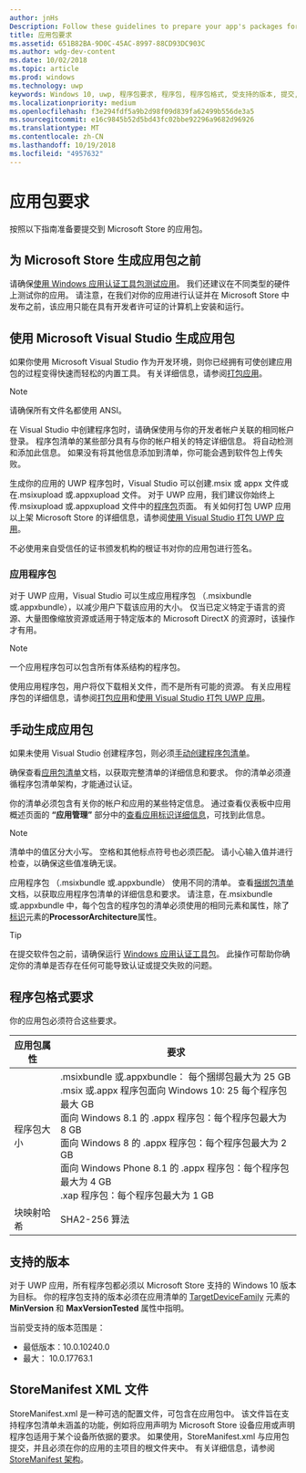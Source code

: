```yaml
---
author: jnHs
Description: Follow these guidelines to prepare your app's packages for submission to the Microsoft Store.
title: 应用包要求
ms.assetid: 651B82BA-9D0C-45AC-8997-88CD93DC903C
ms.author: wdg-dev-content
ms.date: 10/02/2018
ms.topic: article
ms.prod: windows
ms.technology: uwp
keywords: Windows 10, uwp, 程序包要求, 程序包, 程序包格式, 受支持的版本, 提交, windows 10, uwp, package requirements, packages, package format, supported version, submit
ms.localizationpriority: medium
ms.openlocfilehash: f3e294fdf5a9b2d98f09d839fa62499b556de3a5
ms.sourcegitcommit: e16c9845b52d5bd43fc02bbe92296a9682d96926
ms.translationtype: MT
ms.contentlocale: zh-CN
ms.lasthandoff: 10/19/2018
ms.locfileid: "4957632"
---
```

# <a name="app-package-requirements"></a>应用包要求

按照以下指南准备要提交到 Microsoft Store 的应用包。

## <a name="before-you-build-your-apps-package-for-the-microsoft-store"></a>为 Microsoft Store 生成应用包之前

请确保[使用 Windows 应用认证工具包测试应用](../debug-test-perf/windows-app-certification-kit.md)。 我们还建议在不同类型的硬件上测试你的应用。 请注意，在我们对你的应用进行认证并在 Microsoft Store 中发布之前，该应用只能在具有开发者许可证的计算机上安装和运行。

## <a name="building-the-app-package-using-microsoft-visual-studio"></a>使用 Microsoft Visual Studio 生成应用包

如果你使用 Microsoft Visual Studio 作为开发环境，则你已经拥有可使创建应用包的过程变得快速而轻松的内置工具。 有关详细信息，请参阅[打包应用](../packaging/index.md)。

> [!NOTE]
> 请确保所有文件名都使用 ANSI。 

在 Visual Studio 中创建程序包时，请确保使用与你的开发者帐户关联的相同帐户登录。 程序包清单的某些部分具有与你的帐户相关的特定详细信息。 将自动检测和添加此信息。 如果没有将其他信息添加到清单，你可能会遇到软件包上传失败。 

生成你的应用的 UWP 程序包时，Visual Studio 可以创建.msix 或 appx 文件或在.msixupload 或.appxupload 文件。 对于 UWP 应用，我们建议你始终上传.msixupload 或.appxupload 文件中的[程序包](upload-app-packages.md)页面。 有关如何打包 UWP 应用以上架 Microsoft Store 的详细信息，请参阅[使用 Visual Studio 打包 UWP 应用](../packaging/packaging-uwp-apps.md)。

不必使用来自受信任的证书颁发机构的根证书对你的应用包进行签名。


### <a name="app-bundles"></a>应用程序包

对于 UWP 应用，Visual Studio 可以生成应用程序包 （.msixbundle 或.appxbundle），以减少用户下载该应用的大小。 仅当已定义特定于语言的资源、大量图像缩放资源或适用于特定版本的 Microsoft DirectX 的资源时，该操作才有用。

> [!NOTE]
> 一个应用程序包可以包含所有体系结构的程序包。

使用应用程序包，用户将仅下载相关文件，而不是所有可能的资源。 有关应用程序包的详细信息，请参阅[打包应用](../packaging/index.md)和[使用 Visual Studio 打包 UWP 应用](../packaging/packaging-uwp-apps.md)。


## <a name="building-the-app-package-manually"></a>手动生成应用包

如果未使用 Visual Studio 创建程序包，则必须[手动创建程序包清单](https://docs.microsoft.com/uwp/schemas/appxpackage/how-to-create-a-package-manifest-manually)。

确保查看[应用包清单](https://docs.microsoft.com/uwp/schemas/appxpackage/appx-package-manifest)文档，以获取完整清单的详细信息和要求。 你的清单必须遵循程序包清单架构，才能通过认证。

你的清单必须包含有关你的帐户和应用的某些特定信息。 通过查看仪表板中应用概述页面的 **“应用管理”** 部分中的[查看应用标识详细信息](view-app-identity-details.md)，可找到此信息。

> [!NOTE]
> 清单中的值区分大小写。 空格和其他标点符号也必须匹配。 请小心输入值并进行检查，以确保这些值准确无误。


应用程序包 （.msixbundle 或.appxbundle） 使用不同的清单。 查看[捆绑包清单](https://docs.microsoft.com/uwp/schemas/bundlemanifestschema/bundle-manifest)文档，以获取应用程序包清单的详细信息和要求。 请注意，在.msixbundle 或.appxbundle 中，每个包含的程序包的清单必须使用的相同元素和属性，除了[标识](https://docs.microsoft.com/uwp/schemas/appxpackage/uapmanifestschema/element-identity)元素的**ProcessorArchitecture**属性。

> [!TIP]
> 在提交软件包之前，请确保运行 [Windows 应用认证工具包](../debug-test-perf/windows-app-certification-kit.md)。 此操作可帮助你确定你的清单是否存在任何可能导致认证或提交失败的问题。


## <a name="package-format-requirements"></a>程序包格式要求

你的应用包必须符合这些要求。

| 应用包属性 | 要求                                                          |
|----------------------|----------------------------------------------------------------------|
| 程序包大小         | .msixbundle 或.appxbundle： 每个捆绑包最大为 25 GB <br>.msix 或.appx 程序包面向 Windows 10: 25 每个程序包最大 GB<br>面向 Windows 8.1 的 .appx 程序包：每个程序包最大为 8 GB <br> 面向 Windows 8 的 .appx 程序包：每个程序包最大为 2 GB <br> 面向 Windows Phone 8.1 的 .appx 程序包：每个程序包最大为 4 GB <br> .xap 程序包：每个程序包最大为 1 GB                                                                           |
| 块映射哈希     | SHA2-256 算法                                                   |


## <a name="supported-versions"></a>支持的版本

对于 UWP 应用，所有程序包都必须以 Microsoft Store 支持的 Windows 10 版本为目标。 你的程序包支持的版本必须在应用清单的 [TargetDeviceFamily](https://docs.microsoft.com/uwp/schemas/appxpackage/uapmanifestschema/element-targetdevicefamily) 元素的 **MinVersion** 和 **MaxVersionTested** 属性中指明。

当前受支持的版本范围是： 
- 最低版本：10.0.10240.0
- 最大： 10.0.17763.1


## <a name="storemanifest-xml-file"></a>StoreManifest XML 文件

StoreManifest.xml 是一种可选的配置文件，可包含在应用包中。 该文件旨在支持程序包清单未涵盖的功能，例如将应用声明为 Microsoft Store 设备应用或声明程序包适用于某个设备所依据的要求。 如果使用，StoreManifest.xml 与应用包提交，并且必须在你的应用的主项目的根文件夹中。 有关详细信息，请参阅 [StoreManifest 架构](https://docs.microsoft.com/uwp/schemas/storemanifest/store-manifest-schema-portal)。

 

 




